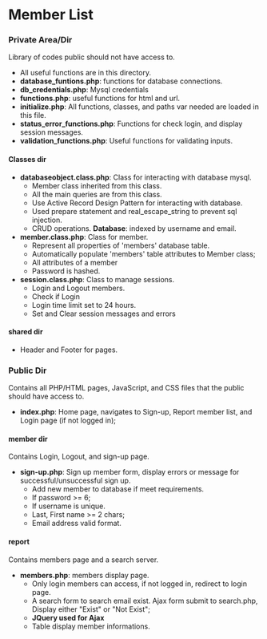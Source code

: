 # Member List 

### Private Area/Dir
Library of codes public should not have access to.

* All useful functions are in this directory.
* **database_funtions.php**: functions for database connections.
* **db_credentials.php**: Mysql credentials
* **functions.php**: useful functions for html and url.
* **initialize.php**: All functions, classes, and paths var needed are loaded in this file.
* **status_error_functions.php**: Functions for check login, and display session messages.
* **validation_functions.php**: Useful functions for validating inputs.

#### Classes dir
* **databaseobject.class.php**: Class for interacting with database mysql. 
	* Member class inherited from this class.
	* All the main queries are from this class.
	* Use Active Record Design Pattern for interacting with database.
	* Used prepare statement and real_escape_string to prevent sql injection.
	* CRUD operations.
**Database**: indexed by username and email.
* **member.class.php**: Class for member.
	* Represent all properties of 'members' database table.
	* Automatically populate 'members' table attributes to Member class;
	* All attributes of a member
	* Password is hashed.
* **session.class.php**: Class to manage sessions.
	* Login and Logout members.
	* Check if Login
	* Login time limit set to 24 hours.
	* Set and Clear session messages and errors

#### shared dir
* Header and Footer for pages.


### Public Dir
Contains all PHP/HTML pages, JavaScript, and CSS files that the public should have access to.

* **index.php**: Home page, navigates to Sign-up, Report member list, and Login page (if not logged in);

#### member dir
Contains Login, Logout, and sign-up page.

* **sign-up.php**: Sign up member form, display errors or message for successful/unsuccessful sign up.
	* Add new member to database if meet requirements.
	* If password >= 6;
	* If username is unique.
	* Last, First name >= 2 chars;
	* Email address valid format.

#### report
Contains members page and a search server.

* **members.php**: members display page.
	* Only login members can access, if not logged in, redirect to login page.
	* A search form to search email exist. Ajax form submit to search.php, Display either "Exist" or "Not Exist";
	* **JQuery used for Ajax**
	* Table display member informations.




